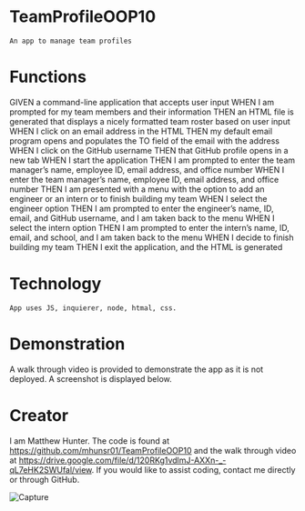 # TeamProfileOOP10
    An app to manage team profiles

#  Functions

GIVEN a command-line application that accepts user input
WHEN I am prompted for my team members and their information
THEN an HTML file is generated that displays a nicely formatted team roster based on user input
WHEN I click on an email address in the HTML
THEN my default email program opens and populates the TO field of the email with the address
WHEN I click on the GitHub username
THEN that GitHub profile opens in a new tab
WHEN I start the application
THEN I am prompted to enter the team manager’s name, employee ID, email address, and office number
WHEN I enter the team manager’s name, employee ID, email address, and office number
THEN I am presented with a menu with the option to add an engineer or an intern or to finish building my team
WHEN I select the engineer option
THEN I am prompted to enter the engineer’s name, ID, email, and GitHub username, and I am taken back to the menu
WHEN I select the intern option
THEN I am prompted to enter the intern’s name, ID, email, and school, and I am taken back to the menu
WHEN I decide to finish building my team
THEN I exit the application, and the HTML is generated

# Technology

    App uses JS, inquierer, node, htmal, css.

# Demonstration

A walk through video is provided to demonstrate the app as it is not deployed.  A screenshot is displayed below. 

# Creator

I am Matthew Hunter.  The code is found at https://github.com/mhunsr01/TeamProfileOOP10 and the walk through video at https://drive.google.com/file/d/120RKg1vdlmJ-AXXn-_-qL7eHK2SWUfal/view.  If you would like to assist coding, contact me directly or through GitHub.

![Capture](https://user-images.githubusercontent.com/111390042/218272940-c3c5ccd5-e3b6-426b-98d5-7e9a6a9130ea.GIF)
